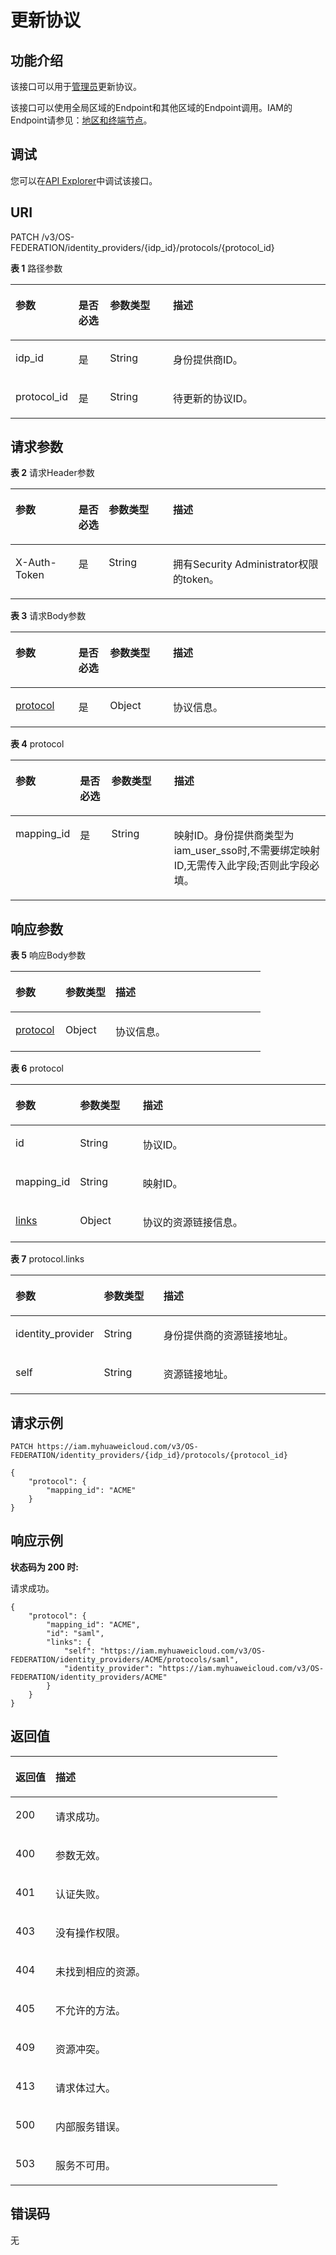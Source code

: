 # 更新协议<a name="iam_13_0405"></a>

## 功能介绍<a name="zh-cn_topic_0224276812_section203146561499"></a>

该接口可以用于[管理员](https://support.huaweicloud.com/usermanual-iam/iam_01_0001.html)更新协议。

该接口可以使用全局区域的Endpoint和其他区域的Endpoint调用。IAM的Endpoint请参见：[地区和终端节点](https://developer.huaweicloud.com/endpoint?IAM)。

## 调试<a name="section2418193241517"></a>

您可以在[API Explorer](https://apiexplorer.developer.huaweicloud.com/apiexplorer/doc?product=IAM&api=KeystoneUpdateProtocol)中调试该接口。

## URI<a name="zh-cn_topic_0224276812_section53168568498"></a>

PATCH /v3/OS-FEDERATION/identity\_providers/\{idp\_id\}/protocols/\{protocol\_id\}

**表 1**  路径参数

<a name="zh-cn_topic_0224276812_table17319195620493"></a>
<table><thead align="left"><tr id="zh-cn_topic_0224276812_row5318756194917"><th class="cellrowborder" valign="top" width="20%" id="mcps1.2.5.1.1"><p id="zh-cn_topic_0224276812_p43198568493"><a name="zh-cn_topic_0224276812_p43198568493"></a><a name="zh-cn_topic_0224276812_p43198568493"></a>参数</p>
</th>
<th class="cellrowborder" valign="top" width="10%" id="mcps1.2.5.1.2"><p id="zh-cn_topic_0224276812_p53208567495"><a name="zh-cn_topic_0224276812_p53208567495"></a><a name="zh-cn_topic_0224276812_p53208567495"></a>是否必选</p>
</th>
<th class="cellrowborder" valign="top" width="20%" id="mcps1.2.5.1.3"><p id="zh-cn_topic_0224276812_p19320115616493"><a name="zh-cn_topic_0224276812_p19320115616493"></a><a name="zh-cn_topic_0224276812_p19320115616493"></a>参数类型</p>
</th>
<th class="cellrowborder" valign="top" width="50%" id="mcps1.2.5.1.4"><p id="zh-cn_topic_0224276812_p7321256144913"><a name="zh-cn_topic_0224276812_p7321256144913"></a><a name="zh-cn_topic_0224276812_p7321256144913"></a>描述</p>
</th>
</tr>
</thead>
<tbody><tr id="zh-cn_topic_0224276812_row93181456114914"><td class="cellrowborder" valign="top" width="20%" headers="mcps1.2.5.1.1 "><p id="zh-cn_topic_0224276812_p1732215565499"><a name="zh-cn_topic_0224276812_p1732215565499"></a><a name="zh-cn_topic_0224276812_p1732215565499"></a>idp_id</p>
</td>
<td class="cellrowborder" valign="top" width="10%" headers="mcps1.2.5.1.2 "><p id="zh-cn_topic_0224276812_p18323135616496"><a name="zh-cn_topic_0224276812_p18323135616496"></a><a name="zh-cn_topic_0224276812_p18323135616496"></a>是</p>
</td>
<td class="cellrowborder" valign="top" width="20%" headers="mcps1.2.5.1.3 "><p id="zh-cn_topic_0224276812_p3323175654910"><a name="zh-cn_topic_0224276812_p3323175654910"></a><a name="zh-cn_topic_0224276812_p3323175654910"></a>String</p>
</td>
<td class="cellrowborder" valign="top" width="50%" headers="mcps1.2.5.1.4 "><p id="zh-cn_topic_0224276812_p19324956124917"><a name="zh-cn_topic_0224276812_p19324956124917"></a><a name="zh-cn_topic_0224276812_p19324956124917"></a>身份提供商ID。</p>
</td>
</tr>
<tr id="zh-cn_topic_0224276812_row103181956104914"><td class="cellrowborder" valign="top" width="20%" headers="mcps1.2.5.1.1 "><p id="zh-cn_topic_0224276812_p13251056154918"><a name="zh-cn_topic_0224276812_p13251056154918"></a><a name="zh-cn_topic_0224276812_p13251056154918"></a>protocol_id</p>
</td>
<td class="cellrowborder" valign="top" width="10%" headers="mcps1.2.5.1.2 "><p id="zh-cn_topic_0224276812_p13325856134912"><a name="zh-cn_topic_0224276812_p13325856134912"></a><a name="zh-cn_topic_0224276812_p13325856134912"></a>是</p>
</td>
<td class="cellrowborder" valign="top" width="20%" headers="mcps1.2.5.1.3 "><p id="zh-cn_topic_0224276812_p3326145664916"><a name="zh-cn_topic_0224276812_p3326145664916"></a><a name="zh-cn_topic_0224276812_p3326145664916"></a>String</p>
</td>
<td class="cellrowborder" valign="top" width="50%" headers="mcps1.2.5.1.4 "><p id="zh-cn_topic_0224276812_p6327195634915"><a name="zh-cn_topic_0224276812_p6327195634915"></a><a name="zh-cn_topic_0224276812_p6327195634915"></a>待更新的协议ID。</p>
</td>
</tr>
</tbody>
</table>

## 请求参数<a name="zh-cn_topic_0224276812_section93271656154917"></a>

**表 2**  请求Header参数

<a name="zh-cn_topic_0224276812_HeaderParameter"></a>
<table><thead align="left"><tr id="zh-cn_topic_0224276812_row1532835644911"><th class="cellrowborder" valign="top" width="20%" id="mcps1.2.5.1.1"><p id="zh-cn_topic_0224276812_p3330165634912"><a name="zh-cn_topic_0224276812_p3330165634912"></a><a name="zh-cn_topic_0224276812_p3330165634912"></a>参数</p>
</th>
<th class="cellrowborder" valign="top" width="9.59%" id="mcps1.2.5.1.2"><p id="zh-cn_topic_0224276812_p13330456124912"><a name="zh-cn_topic_0224276812_p13330456124912"></a><a name="zh-cn_topic_0224276812_p13330456124912"></a>是否必选</p>
</th>
<th class="cellrowborder" valign="top" width="20.41%" id="mcps1.2.5.1.3"><p id="zh-cn_topic_0224276812_p133311568498"><a name="zh-cn_topic_0224276812_p133311568498"></a><a name="zh-cn_topic_0224276812_p133311568498"></a>参数类型</p>
</th>
<th class="cellrowborder" valign="top" width="50%" id="mcps1.2.5.1.4"><p id="zh-cn_topic_0224276812_p13324561495"><a name="zh-cn_topic_0224276812_p13324561495"></a><a name="zh-cn_topic_0224276812_p13324561495"></a>描述</p>
</th>
</tr>
</thead>
<tbody><tr id="zh-cn_topic_0224276812_row132916562499"><td class="cellrowborder" valign="top" width="20%" headers="mcps1.2.5.1.1 "><p id="zh-cn_topic_0224276812_p13335105618490"><a name="zh-cn_topic_0224276812_p13335105618490"></a><a name="zh-cn_topic_0224276812_p13335105618490"></a>X-Auth-Token</p>
</td>
<td class="cellrowborder" valign="top" width="9.59%" headers="mcps1.2.5.1.2 "><p id="zh-cn_topic_0224276812_p17335145624917"><a name="zh-cn_topic_0224276812_p17335145624917"></a><a name="zh-cn_topic_0224276812_p17335145624917"></a>是</p>
</td>
<td class="cellrowborder" valign="top" width="20.41%" headers="mcps1.2.5.1.3 "><p id="zh-cn_topic_0224276812_p533620566496"><a name="zh-cn_topic_0224276812_p533620566496"></a><a name="zh-cn_topic_0224276812_p533620566496"></a>String</p>
</td>
<td class="cellrowborder" valign="top" width="50%" headers="mcps1.2.5.1.4 "><p id="zh-cn_topic_0224276812_p14337165644914"><a name="zh-cn_topic_0224276812_p14337165644914"></a><a name="zh-cn_topic_0224276812_p14337165644914"></a>拥有Security Administrator权限的token。</p>
</td>
</tr>
</tbody>
</table>

**表 3**  请求Body参数

<a name="zh-cn_topic_0224276812_requestParameter"></a>
<table><thead align="left"><tr id="zh-cn_topic_0224276812_row163491752164917"><th class="cellrowborder" valign="top" width="20%" id="mcps1.2.5.1.1"><p id="zh-cn_topic_0224276812_p235010522496"><a name="zh-cn_topic_0224276812_p235010522496"></a><a name="zh-cn_topic_0224276812_p235010522496"></a>参数</p>
</th>
<th class="cellrowborder" valign="top" width="10%" id="mcps1.2.5.1.2"><p id="zh-cn_topic_0224276812_p43501452194918"><a name="zh-cn_topic_0224276812_p43501452194918"></a><a name="zh-cn_topic_0224276812_p43501452194918"></a>是否必选</p>
</th>
<th class="cellrowborder" valign="top" width="20%" id="mcps1.2.5.1.3"><p id="zh-cn_topic_0224276812_p73511152144919"><a name="zh-cn_topic_0224276812_p73511152144919"></a><a name="zh-cn_topic_0224276812_p73511152144919"></a>参数类型</p>
</th>
<th class="cellrowborder" valign="top" width="50%" id="mcps1.2.5.1.4"><p id="zh-cn_topic_0224276812_p335119521495"><a name="zh-cn_topic_0224276812_p335119521495"></a><a name="zh-cn_topic_0224276812_p335119521495"></a>描述</p>
</th>
</tr>
</thead>
<tbody><tr id="zh-cn_topic_0224276812_row193491552204918"><td class="cellrowborder" valign="top" width="20%" headers="mcps1.2.5.1.1 "><p id="zh-cn_topic_0224276812_p19351195214494"><a name="zh-cn_topic_0224276812_p19351195214494"></a><a name="zh-cn_topic_0224276812_p19351195214494"></a><a href="#zh-cn_topic_0224276812_request_Rq1343Protocol">protocol</a></p>
</td>
<td class="cellrowborder" valign="top" width="10%" headers="mcps1.2.5.1.2 "><p id="zh-cn_topic_0224276812_p103511520495"><a name="zh-cn_topic_0224276812_p103511520495"></a><a name="zh-cn_topic_0224276812_p103511520495"></a>是</p>
</td>
<td class="cellrowborder" valign="top" width="20%" headers="mcps1.2.5.1.3 "><p id="zh-cn_topic_0224276812_p1835175218493"><a name="zh-cn_topic_0224276812_p1835175218493"></a><a name="zh-cn_topic_0224276812_p1835175218493"></a>Object</p>
</td>
<td class="cellrowborder" valign="top" width="50%" headers="mcps1.2.5.1.4 "><p id="zh-cn_topic_0224276812_p123524524493"><a name="zh-cn_topic_0224276812_p123524524493"></a><a name="zh-cn_topic_0224276812_p123524524493"></a>协议信息。</p>
</td>
</tr>
</tbody>
</table>

**表 4**  protocol

<a name="zh-cn_topic_0224276812_request_Rq1343Protocol"></a>
<table><thead align="left"><tr id="zh-cn_topic_0224276812_row135285218498"><th class="cellrowborder" valign="top" width="20%" id="mcps1.2.5.1.1"><p id="zh-cn_topic_0224276812_p935335219499"><a name="zh-cn_topic_0224276812_p935335219499"></a><a name="zh-cn_topic_0224276812_p935335219499"></a>参数</p>
</th>
<th class="cellrowborder" valign="top" width="10%" id="mcps1.2.5.1.2"><p id="zh-cn_topic_0224276812_p635312525495"><a name="zh-cn_topic_0224276812_p635312525495"></a><a name="zh-cn_topic_0224276812_p635312525495"></a>是否必选</p>
</th>
<th class="cellrowborder" valign="top" width="20%" id="mcps1.2.5.1.3"><p id="zh-cn_topic_0224276812_p33535520491"><a name="zh-cn_topic_0224276812_p33535520491"></a><a name="zh-cn_topic_0224276812_p33535520491"></a>参数类型</p>
</th>
<th class="cellrowborder" valign="top" width="50%" id="mcps1.2.5.1.4"><p id="zh-cn_topic_0224276812_p1335416523496"><a name="zh-cn_topic_0224276812_p1335416523496"></a><a name="zh-cn_topic_0224276812_p1335416523496"></a>描述</p>
</th>
</tr>
</thead>
<tbody><tr id="zh-cn_topic_0224276812_row335245274911"><td class="cellrowborder" valign="top" width="20%" headers="mcps1.2.5.1.1 "><p id="zh-cn_topic_0224276812_p735410529498"><a name="zh-cn_topic_0224276812_p735410529498"></a><a name="zh-cn_topic_0224276812_p735410529498"></a>mapping_id</p>
</td>
<td class="cellrowborder" valign="top" width="10%" headers="mcps1.2.5.1.2 "><p id="zh-cn_topic_0224276812_p18354652124912"><a name="zh-cn_topic_0224276812_p18354652124912"></a><a name="zh-cn_topic_0224276812_p18354652124912"></a>是</p>
</td>
<td class="cellrowborder" valign="top" width="20%" headers="mcps1.2.5.1.3 "><p id="zh-cn_topic_0224276812_p1335485214496"><a name="zh-cn_topic_0224276812_p1335485214496"></a><a name="zh-cn_topic_0224276812_p1335485214496"></a>String</p>
</td>
<td class="cellrowborder" valign="top" width="50%" headers="mcps1.2.5.1.4 "><p id="zh-cn_topic_0224276812_p6354195213497"><a name="zh-cn_topic_0224276812_p6354195213497"></a><a name="zh-cn_topic_0224276812_p6354195213497"></a>映射ID。<span>身份提供商类型为iam_user_sso时,不需要绑定映射ID,无需传入此字段;否则此字段必填。</span></p>
</td>
</tr>
</tbody>
</table>

## 响应参数<a name="zh-cn_topic_0224276812_section337614564492"></a>

**表 5**  响应Body参数

<a name="zh-cn_topic_0224276812_responseParameter"></a>
<table><thead align="left"><tr id="zh-cn_topic_0224276812_row16735194010494"><th class="cellrowborder" valign="top" width="20%" id="mcps1.2.4.1.1"><p id="zh-cn_topic_0224276812_p173534084911"><a name="zh-cn_topic_0224276812_p173534084911"></a><a name="zh-cn_topic_0224276812_p173534084911"></a>参数</p>
</th>
<th class="cellrowborder" valign="top" width="20%" id="mcps1.2.4.1.2"><p id="zh-cn_topic_0224276812_p673544012495"><a name="zh-cn_topic_0224276812_p673544012495"></a><a name="zh-cn_topic_0224276812_p673544012495"></a>参数类型</p>
</th>
<th class="cellrowborder" valign="top" width="60%" id="mcps1.2.4.1.3"><p id="zh-cn_topic_0224276812_p973684074910"><a name="zh-cn_topic_0224276812_p973684074910"></a><a name="zh-cn_topic_0224276812_p973684074910"></a>描述</p>
</th>
</tr>
</thead>
<tbody><tr id="zh-cn_topic_0224276812_row18735164019490"><td class="cellrowborder" valign="top" width="20%" headers="mcps1.2.4.1.1 "><p id="zh-cn_topic_0224276812_p97364409492"><a name="zh-cn_topic_0224276812_p97364409492"></a><a name="zh-cn_topic_0224276812_p97364409492"></a><a href="#zh-cn_topic_0224276812_response_Rs1341ProtocolsArritem">protocol</a></p>
</td>
<td class="cellrowborder" valign="top" width="20%" headers="mcps1.2.4.1.2 "><p id="zh-cn_topic_0224276812_p27367408499"><a name="zh-cn_topic_0224276812_p27367408499"></a><a name="zh-cn_topic_0224276812_p27367408499"></a>Object</p>
</td>
<td class="cellrowborder" valign="top" width="60%" headers="mcps1.2.4.1.3 "><p id="zh-cn_topic_0224276812_p1173610403492"><a name="zh-cn_topic_0224276812_p1173610403492"></a><a name="zh-cn_topic_0224276812_p1173610403492"></a>协议信息。</p>
</td>
</tr>
</tbody>
</table>

**表 6**  protocol

<a name="zh-cn_topic_0224276812_response_Rs1341ProtocolsArritem"></a>
<table><thead align="left"><tr id="zh-cn_topic_0224276812_row18133622174914"><th class="cellrowborder" valign="top" width="20%" id="mcps1.2.4.1.1"><p id="zh-cn_topic_0224276812_p1913411221497"><a name="zh-cn_topic_0224276812_p1913411221497"></a><a name="zh-cn_topic_0224276812_p1913411221497"></a>参数</p>
</th>
<th class="cellrowborder" valign="top" width="20%" id="mcps1.2.4.1.2"><p id="zh-cn_topic_0224276812_p1013422284913"><a name="zh-cn_topic_0224276812_p1013422284913"></a><a name="zh-cn_topic_0224276812_p1013422284913"></a>参数类型</p>
</th>
<th class="cellrowborder" valign="top" width="60%" id="mcps1.2.4.1.3"><p id="zh-cn_topic_0224276812_p9134722154914"><a name="zh-cn_topic_0224276812_p9134722154914"></a><a name="zh-cn_topic_0224276812_p9134722154914"></a>描述</p>
</th>
</tr>
</thead>
<tbody><tr id="zh-cn_topic_0224276812_row1133102214490"><td class="cellrowborder" valign="top" width="20%" headers="mcps1.2.4.1.1 "><p id="zh-cn_topic_0224276812_p1513413224497"><a name="zh-cn_topic_0224276812_p1513413224497"></a><a name="zh-cn_topic_0224276812_p1513413224497"></a>id</p>
</td>
<td class="cellrowborder" valign="top" width="20%" headers="mcps1.2.4.1.2 "><p id="zh-cn_topic_0224276812_p1613513220497"><a name="zh-cn_topic_0224276812_p1613513220497"></a><a name="zh-cn_topic_0224276812_p1613513220497"></a>String</p>
</td>
<td class="cellrowborder" valign="top" width="60%" headers="mcps1.2.4.1.3 "><p id="zh-cn_topic_0224276812_p213502215498"><a name="zh-cn_topic_0224276812_p213502215498"></a><a name="zh-cn_topic_0224276812_p213502215498"></a>协议ID。</p>
</td>
</tr>
<tr id="zh-cn_topic_0224276812_row21333224498"><td class="cellrowborder" valign="top" width="20%" headers="mcps1.2.4.1.1 "><p id="zh-cn_topic_0224276812_p813582210494"><a name="zh-cn_topic_0224276812_p813582210494"></a><a name="zh-cn_topic_0224276812_p813582210494"></a>mapping_id</p>
</td>
<td class="cellrowborder" valign="top" width="20%" headers="mcps1.2.4.1.2 "><p id="zh-cn_topic_0224276812_p151354225498"><a name="zh-cn_topic_0224276812_p151354225498"></a><a name="zh-cn_topic_0224276812_p151354225498"></a>String</p>
</td>
<td class="cellrowborder" valign="top" width="60%" headers="mcps1.2.4.1.3 "><p id="zh-cn_topic_0224276812_p2135122294911"><a name="zh-cn_topic_0224276812_p2135122294911"></a><a name="zh-cn_topic_0224276812_p2135122294911"></a>映射ID。</p>
</td>
</tr>
<tr id="zh-cn_topic_0224276812_row1613342210497"><td class="cellrowborder" valign="top" width="20%" headers="mcps1.2.4.1.1 "><p id="zh-cn_topic_0224276812_p12136192234918"><a name="zh-cn_topic_0224276812_p12136192234918"></a><a name="zh-cn_topic_0224276812_p12136192234918"></a><a href="#zh-cn_topic_0224276812_response_Rs1341ProtocolsArritemLinks">links</a></p>
</td>
<td class="cellrowborder" valign="top" width="20%" headers="mcps1.2.4.1.2 "><p id="zh-cn_topic_0224276812_p2013682220493"><a name="zh-cn_topic_0224276812_p2013682220493"></a><a name="zh-cn_topic_0224276812_p2013682220493"></a>Object</p>
</td>
<td class="cellrowborder" valign="top" width="60%" headers="mcps1.2.4.1.3 "><p id="zh-cn_topic_0224276812_p6136222114915"><a name="zh-cn_topic_0224276812_p6136222114915"></a><a name="zh-cn_topic_0224276812_p6136222114915"></a>协议的资源链接信息。</p>
</td>
</tr>
</tbody>
</table>

**表 7**  protocol.links

<a name="zh-cn_topic_0224276812_response_Rs1341ProtocolsArritemLinks"></a>
<table><thead align="left"><tr id="zh-cn_topic_0224276812_row913762217493"><th class="cellrowborder" valign="top" width="20%" id="mcps1.2.4.1.1"><p id="zh-cn_topic_0224276812_p8137172264914"><a name="zh-cn_topic_0224276812_p8137172264914"></a><a name="zh-cn_topic_0224276812_p8137172264914"></a>参数</p>
</th>
<th class="cellrowborder" valign="top" width="20%" id="mcps1.2.4.1.2"><p id="zh-cn_topic_0224276812_p19138162215499"><a name="zh-cn_topic_0224276812_p19138162215499"></a><a name="zh-cn_topic_0224276812_p19138162215499"></a>参数类型</p>
</th>
<th class="cellrowborder" valign="top" width="60%" id="mcps1.2.4.1.3"><p id="zh-cn_topic_0224276812_p10138822144920"><a name="zh-cn_topic_0224276812_p10138822144920"></a><a name="zh-cn_topic_0224276812_p10138822144920"></a>描述</p>
</th>
</tr>
</thead>
<tbody><tr id="zh-cn_topic_0224276812_row913710227497"><td class="cellrowborder" valign="top" width="20%" headers="mcps1.2.4.1.1 "><p id="zh-cn_topic_0224276812_p171387229495"><a name="zh-cn_topic_0224276812_p171387229495"></a><a name="zh-cn_topic_0224276812_p171387229495"></a>identity_provider</p>
</td>
<td class="cellrowborder" valign="top" width="20%" headers="mcps1.2.4.1.2 "><p id="zh-cn_topic_0224276812_p18138192212493"><a name="zh-cn_topic_0224276812_p18138192212493"></a><a name="zh-cn_topic_0224276812_p18138192212493"></a>String</p>
</td>
<td class="cellrowborder" valign="top" width="60%" headers="mcps1.2.4.1.3 "><p id="zh-cn_topic_0224276812_p713962294910"><a name="zh-cn_topic_0224276812_p713962294910"></a><a name="zh-cn_topic_0224276812_p713962294910"></a>身份提供商的资源链接地址。</p>
</td>
</tr>
<tr id="zh-cn_topic_0224276812_row51371422124915"><td class="cellrowborder" valign="top" width="20%" headers="mcps1.2.4.1.1 "><p id="zh-cn_topic_0224276812_p513962234917"><a name="zh-cn_topic_0224276812_p513962234917"></a><a name="zh-cn_topic_0224276812_p513962234917"></a>self</p>
</td>
<td class="cellrowborder" valign="top" width="20%" headers="mcps1.2.4.1.2 "><p id="zh-cn_topic_0224276812_p21391022114911"><a name="zh-cn_topic_0224276812_p21391022114911"></a><a name="zh-cn_topic_0224276812_p21391022114911"></a>String</p>
</td>
<td class="cellrowborder" valign="top" width="60%" headers="mcps1.2.4.1.3 "><p id="zh-cn_topic_0224276812_p914017227496"><a name="zh-cn_topic_0224276812_p914017227496"></a><a name="zh-cn_topic_0224276812_p914017227496"></a>资源链接地址。</p>
</td>
</tr>
</tbody>
</table>

## 请求示例<a name="zh-cn_topic_0224276812_section203871156164910"></a>

```
PATCH https://iam.myhuaweicloud.com/v3/OS-FEDERATION/identity_providers/{idp_id}/protocols/{protocol_id}
```

```
{
    "protocol": {
        "mapping_id": "ACME"
    }
}
```

## 响应示例<a name="zh-cn_topic_0224276812_section738855664913"></a>

**状态码为 200 时:**

请求成功。

```
{
    "protocol": {
        "mapping_id": "ACME",
        "id": "saml",
        "links": {
            "self": "https://iam.myhuaweicloud.com/v3/OS-FEDERATION/identity_providers/ACME/protocols/saml",
            "identity_provider": "https://iam.myhuaweicloud.com/v3/OS-FEDERATION/identity_providers/ACME"
        }
    }
}
```

## 返回值<a name="zh-cn_topic_0224276812_section33903568495"></a>

<a name="zh-cn_topic_0224276812_table4323"></a>
<table><thead align="left"><tr id="zh-cn_topic_0224276812_row173911456174912"><th class="cellrowborder" valign="top" width="15%" id="mcps1.1.3.1.1"><p id="zh-cn_topic_0224276812_p83911556174920"><a name="zh-cn_topic_0224276812_p83911556174920"></a><a name="zh-cn_topic_0224276812_p83911556174920"></a>返回值</p>
</th>
<th class="cellrowborder" valign="top" width="85%" id="mcps1.1.3.1.2"><p id="zh-cn_topic_0224276812_p1839165619493"><a name="zh-cn_topic_0224276812_p1839165619493"></a><a name="zh-cn_topic_0224276812_p1839165619493"></a>描述</p>
</th>
</tr>
</thead>
<tbody><tr id="zh-cn_topic_0224276812_row739115562492"><td class="cellrowborder" valign="top" width="15%" headers="mcps1.1.3.1.1 "><p id="zh-cn_topic_0224276812_p63921356194910"><a name="zh-cn_topic_0224276812_p63921356194910"></a><a name="zh-cn_topic_0224276812_p63921356194910"></a>200</p>
</td>
<td class="cellrowborder" valign="top" width="85%" headers="mcps1.1.3.1.2 "><p id="zh-cn_topic_0224276812_p1392165614497"><a name="zh-cn_topic_0224276812_p1392165614497"></a><a name="zh-cn_topic_0224276812_p1392165614497"></a>请求成功。</p>
</td>
</tr>
<tr id="zh-cn_topic_0224276812_row139105644913"><td class="cellrowborder" valign="top" width="15%" headers="mcps1.1.3.1.1 "><p id="zh-cn_topic_0224276812_p1139255674913"><a name="zh-cn_topic_0224276812_p1139255674913"></a><a name="zh-cn_topic_0224276812_p1139255674913"></a>400</p>
</td>
<td class="cellrowborder" valign="top" width="85%" headers="mcps1.1.3.1.2 "><p id="zh-cn_topic_0224276812_p103924561492"><a name="zh-cn_topic_0224276812_p103924561492"></a><a name="zh-cn_topic_0224276812_p103924561492"></a>参数无效。</p>
</td>
</tr>
<tr id="zh-cn_topic_0224276812_row1939185611496"><td class="cellrowborder" valign="top" width="15%" headers="mcps1.1.3.1.1 "><p id="zh-cn_topic_0224276812_p1039219565495"><a name="zh-cn_topic_0224276812_p1039219565495"></a><a name="zh-cn_topic_0224276812_p1039219565495"></a>401</p>
</td>
<td class="cellrowborder" valign="top" width="85%" headers="mcps1.1.3.1.2 "><p id="zh-cn_topic_0224276812_p33931256114916"><a name="zh-cn_topic_0224276812_p33931256114916"></a><a name="zh-cn_topic_0224276812_p33931256114916"></a>认证失败。</p>
</td>
</tr>
<tr id="zh-cn_topic_0224276812_row5391756114912"><td class="cellrowborder" valign="top" width="15%" headers="mcps1.1.3.1.1 "><p id="zh-cn_topic_0224276812_p339375674913"><a name="zh-cn_topic_0224276812_p339375674913"></a><a name="zh-cn_topic_0224276812_p339375674913"></a>403</p>
</td>
<td class="cellrowborder" valign="top" width="85%" headers="mcps1.1.3.1.2 "><p id="zh-cn_topic_0224276812_p2393256164913"><a name="zh-cn_topic_0224276812_p2393256164913"></a><a name="zh-cn_topic_0224276812_p2393256164913"></a>没有操作权限。</p>
</td>
</tr>
<tr id="zh-cn_topic_0224276812_row16391155674915"><td class="cellrowborder" valign="top" width="15%" headers="mcps1.1.3.1.1 "><p id="zh-cn_topic_0224276812_p939312562494"><a name="zh-cn_topic_0224276812_p939312562494"></a><a name="zh-cn_topic_0224276812_p939312562494"></a>404</p>
</td>
<td class="cellrowborder" valign="top" width="85%" headers="mcps1.1.3.1.2 "><p id="zh-cn_topic_0224276812_p203931356204910"><a name="zh-cn_topic_0224276812_p203931356204910"></a><a name="zh-cn_topic_0224276812_p203931356204910"></a>未找到相应的资源。</p>
</td>
</tr>
<tr id="zh-cn_topic_0224276812_row639135611493"><td class="cellrowborder" valign="top" width="15%" headers="mcps1.1.3.1.1 "><p id="zh-cn_topic_0224276812_p193944564493"><a name="zh-cn_topic_0224276812_p193944564493"></a><a name="zh-cn_topic_0224276812_p193944564493"></a>405</p>
</td>
<td class="cellrowborder" valign="top" width="85%" headers="mcps1.1.3.1.2 "><p id="zh-cn_topic_0224276812_p539445644912"><a name="zh-cn_topic_0224276812_p539445644912"></a><a name="zh-cn_topic_0224276812_p539445644912"></a>不允许的方法。</p>
</td>
</tr>
<tr id="zh-cn_topic_0224276812_row16391056124913"><td class="cellrowborder" valign="top" width="15%" headers="mcps1.1.3.1.1 "><p id="zh-cn_topic_0224276812_p2394856164916"><a name="zh-cn_topic_0224276812_p2394856164916"></a><a name="zh-cn_topic_0224276812_p2394856164916"></a>409</p>
</td>
<td class="cellrowborder" valign="top" width="85%" headers="mcps1.1.3.1.2 "><p id="zh-cn_topic_0224276812_p1439420569491"><a name="zh-cn_topic_0224276812_p1439420569491"></a><a name="zh-cn_topic_0224276812_p1439420569491"></a>资源冲突。</p>
</td>
</tr>
<tr id="zh-cn_topic_0224276812_row1391145611499"><td class="cellrowborder" valign="top" width="15%" headers="mcps1.1.3.1.1 "><p id="zh-cn_topic_0224276812_p1939465615496"><a name="zh-cn_topic_0224276812_p1939465615496"></a><a name="zh-cn_topic_0224276812_p1939465615496"></a>413</p>
</td>
<td class="cellrowborder" valign="top" width="85%" headers="mcps1.1.3.1.2 "><p id="zh-cn_topic_0224276812_p139555654910"><a name="zh-cn_topic_0224276812_p139555654910"></a><a name="zh-cn_topic_0224276812_p139555654910"></a>请求体过大。</p>
</td>
</tr>
<tr id="zh-cn_topic_0224276812_row4391656124917"><td class="cellrowborder" valign="top" width="15%" headers="mcps1.1.3.1.1 "><p id="zh-cn_topic_0224276812_p53951256194910"><a name="zh-cn_topic_0224276812_p53951256194910"></a><a name="zh-cn_topic_0224276812_p53951256194910"></a>500</p>
</td>
<td class="cellrowborder" valign="top" width="85%" headers="mcps1.1.3.1.2 "><p id="zh-cn_topic_0224276812_p1439565664920"><a name="zh-cn_topic_0224276812_p1439565664920"></a><a name="zh-cn_topic_0224276812_p1439565664920"></a>内部服务错误。</p>
</td>
</tr>
<tr id="zh-cn_topic_0224276812_row15391175613498"><td class="cellrowborder" valign="top" width="15%" headers="mcps1.1.3.1.1 "><p id="zh-cn_topic_0224276812_p183951856154912"><a name="zh-cn_topic_0224276812_p183951856154912"></a><a name="zh-cn_topic_0224276812_p183951856154912"></a>503</p>
</td>
<td class="cellrowborder" valign="top" width="85%" headers="mcps1.1.3.1.2 "><p id="zh-cn_topic_0224276812_p439535616498"><a name="zh-cn_topic_0224276812_p439535616498"></a><a name="zh-cn_topic_0224276812_p439535616498"></a>服务不可用。</p>
</td>
</tr>
</tbody>
</table>

## 错误码<a name="zh-cn_topic_0224276812_section11396145694911"></a>

无


